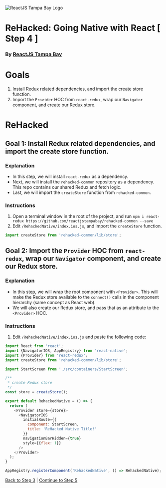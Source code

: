 ![ReactJS Tampa Bay Logo](https://avatars2.githubusercontent.com/u/18738421?v=3&s=200)

# ReHacked: Going Native with React [ Step 4 ]
### By [ReactJS Tampa Bay](http://www.meetup.com/ReactJS-Tampa-Bay/)

# Goals

1. Install Redux related dependencies, and import the create store function.
1. Import the `Provider` HOC from `react-redux`, wrap our `Navigator` component, and create our Redux store.

# ReHacked

## Goal 1: Install Redux related dependencies, and import the create store function.

### Explanation

* In this step, we will install `react-redux` as a dependency.  
* Next, we will install the `rehacked-common` repository as a dependency. This repo contains our shared Redux and fetch logic.
* Last, we will import the `createStore` function from `rehacked-common`.

### Instructions

1. Open a terminal window in the root of the project, and run `npm i react-redux https://github.com/reactjstampabay/rehacked-common --save`
1. Edit `/RehackedNative/index.ios.js`, and import the `createStore` function.
```javascript
import createStore from 'rehacked-common/lib/store';
```

## Goal 2: Import the `Provider` HOC from `react-redux`, wrap our `Navigator` component, and create our Redux store.

### Explanation

* In this step, we will wrap the root component with `<Provider>`.  This will make the Redux store available to the `connect()` calls in the component hierarchy (same concept as React web).
* We will also create our Redux store, and pass that as an attribute to the `<Provider>` HOC.

### Instructions

1. Edit `/RehackedNative/index.ios.js` and paste the following code:
```javascript
import React from 'react';
import {NavigatorIOS, AppRegistry} from 'react-native';
import {Provider} from 'react-redux';
import createStore from 'rehacked-common/lib/store';

import StartScreen from './src/containers/StartScreen';

/**
 * create Redux store
 */
const store = createStore();

export default RehackedNative = () => {
  return (
    <Provider store={store}>
      <NavigatorIOS
        initialRoute={{
          component: StartScreen,
          title: 'ReHacked Native Title!'
        }}
        navigationBarHidden={true}
        style={{flex: 1}}
      />
    </Provider>
  );
}

AppRegistry.registerComponent('RehackedNative', () => RehackedNative);
```

[Back to Step 3](https://github.com/reactjstampabay/RehackedNative/tree/step-3) | [Continue to Step 5](https://github.com/reactjstampabay/RehackedNative/tree/step-5)
